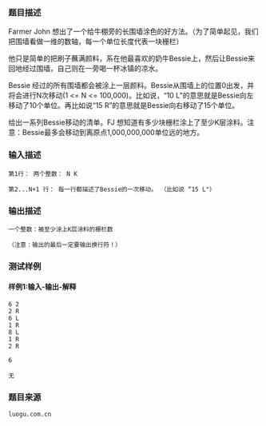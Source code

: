 ### 题目描述

Farmer John 想出了一个给牛棚旁的长围墙涂色的好方法。（为了简单起见，我们把围墙看做一维的数轴，每一个单位长度代表一块栅栏）

他只是简单的把刷子蘸满颜料，系在他最喜欢的奶牛Bessie上，然后让Bessie来回地经过围墙，自己则在一旁喝一杯冰镇的凉水。

Bessie 经过的所有围墙都会被涂上一层颜料。Bessie从围墙上的位置0出发，并将会进行N次移动(1 <= N <= 100,000)。比如说，“10 L”的意思就是Bessie向左移动了10个单位。再比如说“15 R”的意思就是Bessie向右移动了15个单位。

给出一系列Bessie移动的清单。FJ 想知道有多少块栅栏涂上了至少K层涂料。注意：Bessie最多会移动到离原点1,000,000,000单位远的地方。

### 输入描述

```
第1行： 两个整数： N K

第2...N+1 行： 每一行都描述了Bessie的一次移动。 （比如说 “15 L"）
```
### 输出描述

```
一个整数：被至少涂上K层涂料的栅栏数

（注意：输出的最后一定要输出换行符！）
```

### 测试样例
#### 样例1:输入-输出-解释

```
6 2 
2 R 
6 L 
1 R 
8 L 
1 R 
2 R 
```
```
6
```
```
无
```

### 题目来源  
`luogu.com.cn`
